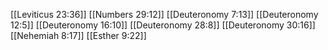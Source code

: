 [[Leviticus 23:36]]
[[Numbers 29:12]]
[[Deuteronomy 7:13]]
[[Deuteronomy 12:5]]
[[Deuteronomy 16:10]]
[[Deuteronomy 28:8]]
[[Deuteronomy 30:16]]
[[Nehemiah 8:17]]
[[Esther 9:22]]
